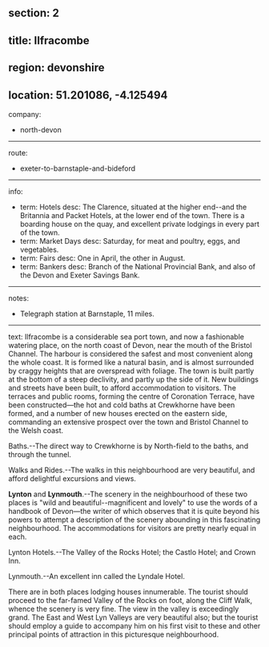 section: 2
----
title: Ilfracombe
----
region: devonshire
----
location: 51.201086, -4.125494
----
company:
- north-devon
----
route:
- exeter-to-barnstaple-and-bideford
----
info:
- term: Hotels
  desc: The Clarence, situated at the higher end--and the Britannia and Packet Hotels, at the lower end of the town. There is a boarding house on the quay, and excellent private lodgings in every part of the town.
- term: Market Days
  desc: Saturday, for meat and poultry, eggs, and vegetables.
- term: Fairs
  desc: One in April, the other in August.
- term: Bankers
  desc: Branch of the National Provincial Bank, and also of the Devon and Exeter Savings Bank.
----
notes:
- Telegraph station at Barnstaple, 11 miles.
----
text: Ilfracombe is a considerable sea port town, and now a fashionable watering place, on the north coast of Devon, near the mouth of the Bristol Channel. The harbour is considered the safest and most convenient along the whole coast. It is formed like a natural basin, and is almost surrounded by craggy heights that are overspread with foliage. The town is built partly at the bottom of a steep declivity, and partly up the side of it. New buildings and streets have been built, to afford accommodation to visitors. The terraces and public rooms, forming the centre of Coronation Terrace, have been constructed—the hot and cold baths at Crewkhorne have been formed, and a number of new houses erected on the eastern side, commanding an extensive prospect over the town and Bristol Channel to the Welsh coast.

<span class="smcp">Baths</span>.--The direct way to Crewkhorne is by North-field to the baths, and through the tunnel.

<span class="smcp">Walks and Rides</span>.--The walks in this neighbourhood are very beautiful, and afford delightful excursions and views.

**Lynton** and **Lynmouth**.--The scenery in the neighbourhood of these two places is "wild and beautiful--magnificent and lovely" to use the words of a handbook of Devon—the writer of which observes that it is quite beyond his powers to attempt a description of the scenery abounding in this fascinating neighbourhood. The accommodations for visitors are pretty nearly equal in each.

<span class="smcp">Lynton Hotels</span>.--The Valley of the Rocks Hotel; the Castlo Hotel; and Crown Inn.

<span class="smcp">Lynmouth</span>.--An excellent inn called the Lyndale Hotel.

There are in both places lodging houses innumerable. The tourist should proceed to the far-famed Valley of the Rocks on foot, along the Cliff Walk, whence the scenery is very fine. The view in the valley is exceedingly grand. The East and West Lyn Valleys are very beautiful also; but the tourist should employ a guide to accompany him on his first visit to these and other principal points of attraction in this picturesque neighbourhood.
